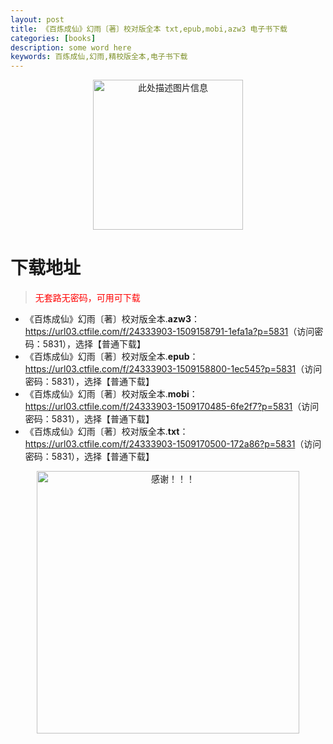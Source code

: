```yaml
---
layout: post
title: 《百炼成仙》幻雨〔著〕校对版全本 txt,epub,mobi,azw3 电子书下载
categories: [books]
description: some word here
keywords: 百炼成仙,幻雨,精校版全本,电子书下载
---
```


<div align="center"><img src="https://qweree.cn/wp-content/uploads/2025/05/bailianchengxian.jpg" alt="此处描述图片信息" width="240px" height="auto"></div>

# 下载地址

> <p style="color:red" >无套路无密码，可用可下载</p>

- 《百炼成仙》幻雨〔著〕校对版全本.**azw3**：<https://url03.ctfile.com/f/24333903-1509158791-1efa1a?p=5831>（访问密码：5831），选择【普通下载】
- 《百炼成仙》幻雨〔著〕校对版全本.**epub**：<https://url03.ctfile.com/f/24333903-1509158800-1ec545?p=5831>（访问密码：5831），选择【普通下载】
- 《百炼成仙》幻雨〔著〕校对版全本.**mobi**：<https://url03.ctfile.com/f/24333903-1509170485-6fe2f7?p=5831>（访问密码：5831），选择【普通下载】
- 《百炼成仙》幻雨〔著〕校对版全本.**txt**：<https://url03.ctfile.com/f/24333903-1509170500-172a86?p=5831>（访问密码：5831），选择【普通下载】

<div align="center"><img src="https://pic.imgdb.cn/item/6707df6bd29ded1a8ce37031.gif" alt="感谢！！！" width="420px" height="auto"/></div>
